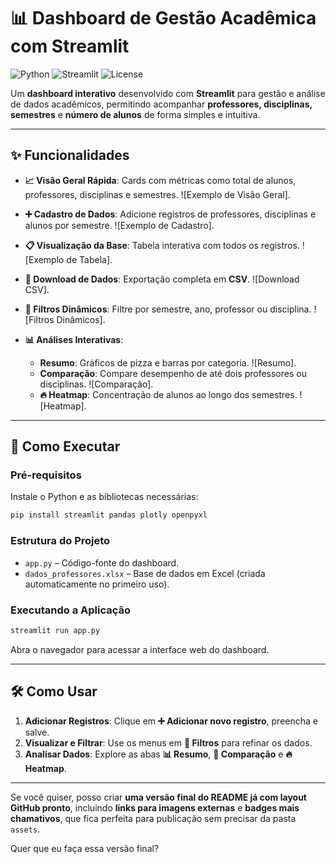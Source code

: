 # 📊 Dashboard de Gestão Acadêmica com Streamlit

![Python](https://img.shields.io/badge/python-3.10+-blue) ![Streamlit](https://img.shields.io/badge/streamlit-✔️-orange) ![License](https://img.shields.io/badge/license-MIT-green)

Um **dashboard interativo** desenvolvido com **Streamlit** para gestão e análise de dados acadêmicos, permitindo acompanhar **professores, disciplinas, semestres** e **número de alunos** de forma simples e intuitiva.

---

## ✨ Funcionalidades

* **📈 Visão Geral Rápida**: Cards com métricas como total de alunos, professores, disciplinas e semestres.
  ![Exemplo de Visão Geral].

* **➕ Cadastro de Dados**: Adicione registros de professores, disciplinas e alunos por semestre.
  ![Exemplo de Cadastro].

* **📋 Visualização da Base**: Tabela interativa com todos os registros.
  ![Exemplo de Tabela].
* **💾 Download de Dados**: Exportação completa em **CSV**.
  ![Download CSV].

* **🔎 Filtros Dinâmicos**: Filtre por semestre, ano, professor ou disciplina.
  ![Filtros Dinâmicos].

* **📊 Análises Interativas**:

  * **Resumo**: Gráficos de pizza e barras por categoria.
    ![Resumo].
  * **Comparação**: Compare desempenho de até dois professores ou disciplinas.
    ![Comparação].
  * **🔥 Heatmap**: Concentração de alunos ao longo dos semestres.
    ![Heatmap].

---

## 🚀 Como Executar

### Pré-requisitos

Instale o Python e as bibliotecas necessárias:

```bash
pip install streamlit pandas plotly openpyxl
```

### Estrutura do Projeto

* `app.py` – Código-fonte do dashboard.
* `dados_professores.xlsx` – Base de dados em Excel (criada automaticamente no primeiro uso).

### Executando a Aplicação

```bash
streamlit run app.py
```

Abra o navegador para acessar a interface web do dashboard.

---

## 🛠️ Como Usar

1. **Adicionar Registros**: Clique em **➕ Adicionar novo registro**, preencha e salve.
2. **Visualizar e Filtrar**: Use os menus em **🔎 Filtros** para refinar os dados.
3. **Analisar Dados**: Explore as abas **📊 Resumo**, **📌 Comparação** e **🔥 Heatmap**.

---

Se você quiser, posso criar **uma versão final do README já com layout GitHub pronto**, incluindo **links para imagens externas** e **badges mais chamativos**, que fica perfeita para publicação sem precisar da pasta `assets`.

Quer que eu faça essa versão final?
